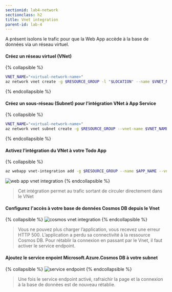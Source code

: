 ```yaml
---
sectionid: lab4-network
sectionclass: h2
title: Vnet integration 
parent-id: lab-4
---
```


A présent isolons le trafic pour que la Web App accède à la base de données via un réseau virtuel.

#### Créez un réseau virtuel (VNet)

{% collapsible %}

```bash
VNET_NAME="<virtual-network-name>"
az network vnet create -g $RESOURCE_GROUP -l "$LOCATION" --name $VNET_NAME --address-prefixes 10.0.0.0/16
```

{% endcollapsible %}

#### Créez un sous-réseau (Subnet) pour l’intégration VNet à App Service

{% collapsible %}

```bash
VNET_NAME="<virtual-network-name>"
az network vnet subnet create -g $RESOURCE_GROUP --vnet-name $VNET_NAME --name vnet-integration-subnet --address-prefixes 10.0.0.0/24 --delegations Microsoft.Web/serverfarms
```

{% endcollapsible %}

#### Activez l’intégration du VNet à votre Todo App

{% collapsible %}

```bash
az webapp vnet-integration add -g $RESOURCE_GROUP --name $APP_NAME --vnet $VNET_NAME --subnet vnet-integration-subnet
```

![web app vnet integration](/media/lab3/vnet_integration.png)
{% endcollapsible %}

> Cet intégration permet au trafic sortant de circuler directement dans le VNet

#### Configurez l'accès à votre base de données Cosmos DB depuis le Vnet

{% collapsible %}
![cosmos vnet integration](/media/lab3/vnet_integration.png)
{% endcollapsible %}

> Vous ne pouvez plus charger l’application, vous recevez une erreur HTTP 500. L’application a perdu sa connectivité à la ressource Cosmos DB. Pour rétablir la connexion en passant par le Vnet, il faut activer le service endpoint.

#### Ajoutez le service enpoint Microsoft.Azure.Cosmos DB à votre subnet

{% collapsible %}
![service endpoint](/media/lab3/service_endpoint.png)
{% endcollapsible %}

> Une fois le service endpoint activé, rafraichir la page et la connexion à la base de données est de nouveau rétablie.
